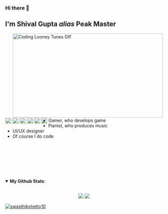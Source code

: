 ### Hi there 👋
## I'm Shival Gupta <i>alias</i> Peak Master

<!--
**Shival-Gupta/Shival-Gupta** is a ✨ _special_ ✨ repository because its `README.md` (this file) appears on your GitHub profile.

Here are some ideas to get you started:

- 🔭 I’m currently working on ...
- 🌱 I’m currently learning ...
- 👯 I’m looking to collaborate on ...
- 🤔 I’m looking for help with ...
- 💬 Ask me about ...
- 📫 How to reach me: ...
- 😄 Pronouns: ...
- ⚡ Fun fact: ...
-->

<!--- GIF --->
<img align="right" src="https://media.discordapp.net/attachments/532605954995519520/869243969094180934/Coding.gif" width="480" height="270" alt="Coding Looney Tunes GIF">

<p>
<!--- Gmail --->
<a href="mailto:sgupta.5545@gmail.com">
  <img align="left" width="20px" alt="Shival's Gmail" src="https://img.icons8.com/color/48/000000/gmail-new.png" />
</a>

<!--- WhatsApp --->
<a href="https://wa.me/917091041542">
  <img align="left" width="20px" alt="Shival's Whatsapp" src="https://img.icons8.com/color/48/000000/whatsapp.png" />
</a>

<!--- Instagram --->
<a href="https://www.instagram.com/shival_gupta">
  <img align="left" width="21px" alt="Shival's Instagram" src="https://img.icons8.com/fluent/48/000000/instagram-new.png" />
</a>

<!--- Discord --->
<a href="https://discord.gg/GT8VtaE">
  <img align="left" width="19px" alt="PeakMaster's Server" src="https://img.icons8.com/color/48/000000/discord-logo.png" />
</a>

<!--- Likedin --->
<a href="https://www.linkedin.com/in/shival-gupta-949740218">
  <img align="left" width="20px" alt="Shival's LinkdeIN" src="https://img.icons8.com/color/48/000000/linkedin.png" />
</a>

<!--- YouTube --->
<a href="https://www.youtube.com/channel/UCtQzZJeEQY6g4-4hgoi7_Gw">
  <img align="left" width="20px" alt="PeakMaster's YouTube Chanel" src="https://img.icons8.com/color/48/000000/youtube-play.png" />
</a>
</p>

<br>
<br>

- Gamer, who develops game
- Pianist, who produces music
- UI/UX designer
- Of course I do code

<br>

<!--
<p align="left">
  <b>Languages and Tools:</b>
  <a href="https://www.python.org" target="_blank"> <img src="https://raw.githubusercontent.com/devicons/devicon/master/icons/python/python-original.svg" alt="python" width="40" height="40"/><a href="https://www.djangoproject.com/" target="_blank"> <img src="https://raw.githubusercontent.com/devicons/devicon/master/icons/django/django-original.svg" alt="django" width="40" height="40"/> </a><a href="https://getbootstrap.com" target="_blank"> </a> <a href="https://developer.mozilla.org/en-US/docs/Web/JavaScript" target="_blank"> <img src="https://raw.githubusercontent.com/devicons/devicon/master/icons/javascript/javascript-original.svg" alt="javascript" width="40" height="40"/> </a><a href="https://reactjs.org/" target="_blank"> <img src="https://raw.githubusercontent.com/devicons/devicon/master/icons/react/react-original-wordmark.svg" alt="react" width="40" height="40"/> </a> <img src="https://raw.githubusercontent.com/devicons/devicon/master/icons/bootstrap/bootstrap-plain-wordmark.svg" alt="bootstrap" width="40" height="40"/> </a> <a href="https://www.w3schools.com/cpp/" target="_blank"> <img src="https://raw.githubusercontent.com/devicons/devicon/master/icons/cplusplus/cplusplus-original.svg" alt="cplusplus" width="40" height="40"/> </a> <a href="https://www.w3schools.com/css/" target="_blank"> <img src="https://raw.githubusercontent.com/devicons/devicon/master/icons/css3/css3-original-wordmark.svg" alt="css3" width="40" height="40"/> </a>  <a href="https://firebase.google.com/" target="_blank"> <img src="https://www.vectorlogo.zone/logos/firebase/firebase-icon.svg" alt="firebase" width="40" height="40"/> </a> <a href="https://git-scm.com/" target="_blank"> <img src="https://www.vectorlogo.zone/logos/git-scm/git-scm-icon.svg" alt="git" width="40" height="40"/> </a> <a href="https://heroku.com" target="_blank"> <img src="https://www.vectorlogo.zone/logos/heroku/heroku-icon.svg" alt="heroku" width="40" height="40"/> </a> <a href="https://www.w3.org/html/" target="_blank"> <img src="https://raw.githubusercontent.com/devicons/devicon/master/icons/html5/html5-original-wordmark.svg" alt="html5" width="40" height="40"/> </a> <a href="https://www.mongodb.com/" target="_blank"> <img src="https://raw.githubusercontent.com/devicons/devicon/master/icons/mongodb/mongodb-original-wordmark.svg" alt="mongodb" width="40" height="40"/> </a> <a href="https://www.postgresql.org" target="_blank"> <img src="https://raw.githubusercontent.com/devicons/devicon/master/icons/postgresql/postgresql-original-wordmark.svg" alt="postgresql" width="40" height="40"/> </a> <a href="https://www.tensorflow.org" target="_blank"> <img src="https://www.vectorlogo.zone/logos/tensorflow/tensorflow-icon.svg" alt="tensorflow" width="40" height="40"/> </a>
 </a><a href="https://azure.microsoft.com/en-in/" target="_blank"> <img src="https://www.vectorlogo.zone/logos/microsoft_azure/microsoft_azure-icon.svg" alt="azure" width="40" height="40"/> </a></p>
-->
 
<br><br><br><br>

<details open>
 <summary><b>My Github Stats</b>:</summary>

<br>

<p align = "center">
  <img src = "https://github-readme-stats.vercel.app/api?username=Shival-Gupta&show_icons=true&count_private=true&theme=tokyonight&line_height=27">
  <img src = "https://github-readme-stats.vercel.app/api/top-langs/?username=Shival-Gupta&hide=css,java,html&count_private=true&theme=tokyonight">
</p>


</details>
<a href="https://github.com/swasthikshetty10">
  <img src="https://komarev.com/ghpvc/?username=Shival-Gupta&label=Views&color=blue&style=plastic" alt="swasthikshetty10" />
</a>




